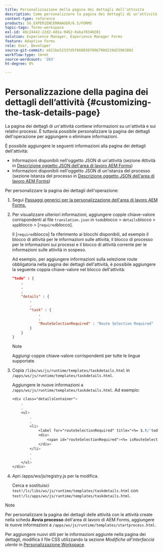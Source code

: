 ```yaml
---
title: Personalizzazione della pagina dei dettagli dell’attività
description: Come personalizzare la pagina dei dettagli di un’attività nell’area di lavoro di AEM Forms per modificare le informazioni predefinite visualizzate su un’attività.
content-type: reference
products: SG_EXPERIENCEMANAGER/6.5/FORMS
topic-tags: forms-workspace
exl-id: 48c24442-22d2-4d1a-9462-0aba78340281
solution: Experience Manager, Experience Manager Forms
feature: Adaptive Forms
role: User, Developer
source-git-commit: e821be5233fd5f6688507096790d219d25903892
workflow-type: tm+mt
source-wordcount: '263'
ht-degree: 0%

---
```


# Personalizzazione della pagina dei dettagli dell’attività {#customizing-the-task-details-page}

La pagina dei dettagli di un&#39;attività contiene informazioni su un&#39;attività e sui relativi processi. È tuttavia possibile personalizzare la pagina dei dettagli dell&#39;operazione per aggiungere o eliminare informazioni.

È possibile aggiungere le seguenti informazioni alla pagina dei dettagli dell&#39;attività:

* Informazioni disponibili nell&#39;oggetto JSON di un&#39;attività (sezione Attività in [Descrizione oggetto JSON dell&#39;area di lavoro AEM Forms](/help/forms/using/html-workspace-json-object-description.md))
* Informazioni disponibili nell&#39;oggetto JSON di un&#39;istanza del processo (sezione Istanza del processo in [Descrizione oggetto JSON dell&#39;area di lavoro AEM Forms](/help/forms/using/html-workspace-json-object-description.md))

Per personalizzare la pagina dei dettagli dell&#39;operazione:

1. Segui [Passaggi generici per la personalizzazione dell&#39;area di lavoro AEM Forms.](/help/forms/using/generic-steps-html-workspace-customization.md)
1. Per visualizzare ulteriori informazioni, aggiungere coppie chiave-valore corrispondenti al file `translation.json` in `todo`blocco > `details`blocco > `app`blocco > [`required`blocco].

   Il [`required`blocco] fa riferimento ai blocchi disponibili, ad esempio il blocco di attività per le informazioni sulle attività, il blocco di processo per le informazioni sui processi e il blocco di attività corrente per le informazioni sulle attività in sospeso.

   Ad esempio, per aggiungere informazioni sulla selezione route obbligatoria nella pagina dei dettagli dell&#39;attività, è possibile aggiungere la seguente coppia chiave-valore nel blocco dell&#39;attività:

   ```json
   "todo" : {
       .
       .
       .
       "details" : {
           .
           .
           "task" : {
               .
               .
               "RouteSelectionRequired" : "Route Selection Required"
           }
       }
   }
   ```

   >[!NOTE]
   >
   >Aggiungi coppie chiave-valore corrispondenti per tutte le lingue supportate.

1. Copia `/libs/ws/js/runtime/templates/taskdetails.html` in `/apps/ws/js/runtime/templates/taskdetails.html`.

   Aggiungere le nuove informazioni a `/apps/ws/js/runtime/templates/taskdetails.html`. Ad esempio:

   ```css
   <div class="detailsContainer">
       .
       .
       <ul>
           .
           .
           <li>
               <label for="routeSelectionRequired" title="<%= $.t('todo.details.task.RouteSelectionRequired')%>"><%= $.t('todo.details.task.RouteSelectionRequired')%></label>
               <div>
                   <span id="routeSelectionRequired"><%= isRouteSelectionRequired != null ? isRouteSelectionRequired : ''%></span>
               </div>
           </li>
           .
           .
       </ul>
   </div>
   ```

1. Apri /apps/ws/js/registry.js per la modifica.

   Cerca e sostituisci `text!/lc/libs/ws/js/runtime/templates/taskdetails.html` con `text!/lc/apps/ws/js/runtime/templates/taskdetails.html`.

>[!NOTE]
>
>Per personalizzare la pagina dei dettagli delle attività con le attività create nella scheda **Avvia processo** dell&#39;area di lavoro di AEM Forms, aggiungere le nuove informazioni a `/apps/ws/js/runtime/templates/startprocess.html`.
>
>Per aggiungere nuovi stili per le informazioni aggiunte nella pagina dei dettagli, modifica il file CSS utilizzando la sezione *Modifiche all&#39;interfaccia utente* in [Personalizzazione Workspace](changing-locale-user-interface.md).
